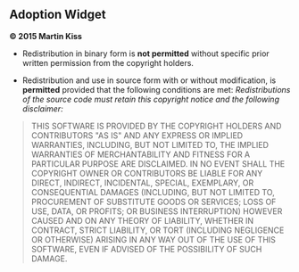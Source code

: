 Adoption Widget
-------------------

**© 2015 Martin Kiss**

- Redistribution in binary form is **not permitted** without specific prior written permission from the copyright holders.

- Redistribution and use in source form with or without modification, is **permitted** provided that the following conditions are met: _Redistributions of the source code must retain this copyright notice and the following disclaimer:_

> THIS SOFTWARE IS PROVIDED BY THE COPYRIGHT HOLDERS AND CONTRIBUTORS "AS IS" AND ANY EXPRESS OR IMPLIED WARRANTIES, INCLUDING, BUT NOT LIMITED TO, THE IMPLIED WARRANTIES OF MERCHANTABILITY AND FITNESS FOR A PARTICULAR PURPOSE ARE DISCLAIMED. IN NO EVENT SHALL THE COPYRIGHT OWNER OR CONTRIBUTORS BE LIABLE FOR ANY DIRECT, INDIRECT, INCIDENTAL, SPECIAL, EXEMPLARY, OR CONSEQUENTIAL DAMAGES (INCLUDING, BUT NOT LIMITED TO, PROCUREMENT OF SUBSTITUTE GOODS OR SERVICES; LOSS OF USE, DATA, OR PROFITS; OR BUSINESS INTERRUPTION) HOWEVER CAUSED AND ON ANY THEORY OF LIABILITY, WHETHER IN CONTRACT, STRICT LIABILITY, OR TORT (INCLUDING NEGLIGENCE OR OTHERWISE) ARISING IN ANY WAY OUT OF THE USE OF THIS SOFTWARE, EVEN IF ADVISED OF THE POSSIBILITY OF SUCH DAMAGE.
